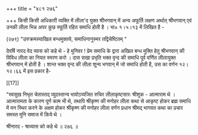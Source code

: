+++
title = "४८१ २७६"

+++
किसी किसी अधिकारी व्यक्ति में लीला'द युक्त श्रीभगवान् में अन्य अफूर्ति लक्षण अर्थात् श्रीभगवान् एवं उनकी लीला भिन्न अपर कुछ स्फूर्ति रहित समाधि होती है । भा० १।५।१३ में लिखित है - 

(२७९) "उरुक्रमस्याखिल बन्धमुक्तये, समाधिनानुस्मर तद्विचेष्टितम् " 

देवर्षि नारद वेद व्यास को कहे थे - हे मुनिवर ! प्रेम समाधि के द्वारा अखिल बन्ध मुक्ति हेतु श्रीभगवान् की विविध लीला का नियत स्मरण करो । दास सखा प्रभृति भक्त वृन्द की समाधि पूर्व वर्णित लीलायुक्त श्रीभगवान् में होती है । शान्त भक्त वृन्द की लीला शून्य भगवान् में जो समाधि होती है, उस का वर्णन १२।१२।६६ में इस प्रकार है- 

[[17]]

"स्वसुख निभृत चेतास्तद् व्युदस्तान्य भावोऽप्यजित रुचिर लीलाकृष्टसारः श्रीशुक - आत्माराम थे । आत्मारामता के कारण पूर्ण काम भी थे, तथापि श्रीकृष्ण की मनोहर लीला कथा से आकृष्ट होकर ब्रह्म समाधि में मन स्थिर करने के अक्षम होकर श्रीकृष्ण की मनोहर लीला वर्णन प्रधान श्रीमद् भागवत कथा का प्रचार समस्त मुनि समाज में किये थे । 

श्रीनारद - श्राव्यास को कहे थे ॥ २७६ ॥ 
